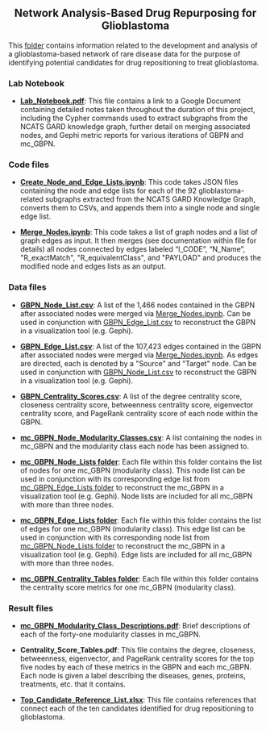 <h2 align="center">Network Analysis-Based Drug Repurposing for Glioblastoma</h2>

This [folder](https://github.com/ncats/drug_rep/tree/main/Glioblastoma_Subgraph) contains information related to the development and analysis of a glioblastoma-based network of rare disease data for the purpose of identifying potential candidates for drug repositioning to treat glioblastoma. 

<!---
mention NCATS GARD Knowledge graph here
-->

### Lab Notebook 

- **[Lab_Notebook.pdf](https://github.com/ncats/drug_rep/blob/main/Glioblastoma_Subgraph/Lab_Notebook.pdf)**: This file contains a link to a Google Document containing detailed notes taken throughout the duration of this project, including the Cypher commands used to extract subgraphs from the NCATS GARD knowledge graph, further detail on merging associated nodes, and Gephi metric reports for various iterations of GBPN and mc_GBPN. 



### Code files

- **[Create_Node_and_Edge_Lists.ipynb](https://github.com/ncats/drug_rep/blob/main/Glioblastoma_Subgraph/Create_Node_and_Edge_Lists.ipynb)**: This code takes JSON files containing the node and edge lists for each of the 92 glioblastoma-related subgraphs extracted from the NCATS GARD Knowledge Graph, converts them to CSVs, and appends them into a single node and single edge list.  

- **[Merge_Nodes.ipynb](https://github.com/ncats/drug_rep/blob/main/Glioblastoma_Subgraph/Merge_Nodes.ipynb)**: This code takes a list of graph nodes and a list of graph edges as input. It then merges (see documentation within file for details) all nodes connected by edges labeled “I_CODE”, “N_Name”, "R_exactMatch", "R_equivalentClass", and "PAYLOAD" and produces the modified node and edges lists as an output. 



### Data files 

- **[GBPN_Node_List.csv](https://github.com/ncats/drug_rep/blob/main/Glioblastoma_Subgraph/GBPN_Node_List.csv)**: A list of the 1,466 nodes contained in the GBPN after associated nodes were merged via [Merge_Nodes.ipynb](https://github.com/ncats/drug_rep/blob/main/Glioblastoma_Subgraph/Merge_Nodes.ipynb). Can be used in conjunction with [GBPN_Edge_List.csv](https://github.com/ncats/drug_rep/blob/main/Glioblastoma_Subgraph/GBPN_Edge_List.csv) to reconstruct the GBPN in a visualization tool (e.g. Gephi).

- **[GBPN_Edge_List.csv](https://github.com/ncats/drug_rep/blob/main/Glioblastoma_Subgraph/GBPN_Edge_List.csv)**: A list of the 107,423 edges contained in the GBPN after associated nodes were merged via [Merge_Nodes.ipynb](https://github.com/ncats/drug_rep/blob/main/Glioblastoma_Subgraph/Merge_Nodes.ipynb). As edges are directed, each is denoted by a "Source" and "Target" node. Can be used in conjunction with [GBPN_Node_List.csv](https://github.com/ncats/drug_rep/blob/main/Glioblastoma_Subgraph/GBPN_Node_List.csv) to reconstruct the GBPN in a visualization tool (e.g. Gephi).

- **[GBPN_Centrality_Scores.csv](https://github.com/ncats/drug_rep/blob/main/Glioblastoma_Subgraph/GBPN_centrality_scores.csv)**: A list of the degree centrality score, closeness centrality score, betweenness centrality score, eigenvector centrality score, and PageRank centrality score of each node within the GBPN. 

- **[mc_GBPN_Node_Modularity_Classes.csv](https://github.com/ncats/drug_rep/blob/main/Glioblastoma_Subgraph/mc_GBPN_Node_Modularity_Classes.csv)**: A list containing the nodes in mc_GBPN and the modularity class each node has been assigned to.  

- **[mc_GBPN_Node_Lists folder](https://github.com/ncats/drug_rep/tree/main/Glioblastoma_Subgraph/mc_GBPN_Node_Lists)**: Each file within this folder contains the list of nodes for one mc_GBPN (modularity class). This node list can be used in conjunction with its corresponding edge list from [mc_GBPN_Edge_Lists folder](https://github.com/ncats/drug_rep/tree/main/Glioblastoma_Subgraph/mc_GBPN_Edge_Lists) to reconstruct the mc_GBPN in a visualization tool (e.g. Gephi). Node lists are included for all mc_GBPN with more than three nodes.

- **[mc_GBPN_Edge_Lists folder](https://github.com/ncats/drug_rep/tree/main/Glioblastoma_Subgraph/mc_GBPN_Edge_Lists)**: Each file within this folder contains the list of edges for one mc_GBPN (modularity class). This edge list can be used in conjunction with its corresponding node list from [mc_GBPN_Node_Lists folder](https://github.com/ncats/drug_rep/tree/main/Glioblastoma_Subgraph/mc_GBPN_Node_Lists) to reconstruct the mc_GBPN in a visualization tool (e.g. Gephi). Edge lists are included for all mc_GBPN with more than three nodes.

- **[mc_GBPN_Centrality_Tables folder](https://github.com/ncats/drug_rep/tree/main/Glioblastoma_Subgraph/mc_GBPN_centrality_tables)**: Each file within this folder contains the centrality score metrics for one mc_GBPN (modularity class).



### Result files

- **[mc_GBPN_Modularity_Class_Descriptions.pdf](https://github.com/ncats/drug_rep/blob/main/Glioblastoma_Subgraph/mc_GBPN_Modularity_Class_Descriptions.pdf)**: Brief descriptions of each of the forty-one modularity classes in mc_GBPN.

- **Centrality_Score_Tables.pdf**: This file contains the degree, closeness, betweenness, eigenvector, and PageRank centrality scores for the top five nodes by each of these metrics in the GBPN and each mc_GBPN. Each node is given a label describing the diseases, genes, proteins, treatments, etc. that it contains. 

- **[Top_Candidate_Reference_List.xlsx](https://github.com/ncats/drug_rep/blob/main/Glioblastoma_Subgraph/Top_Candidate_Reference_List.xlsx)**: This file contains references that connect each of the ten candidates identified for drug repositioning to glioblastoma. 
